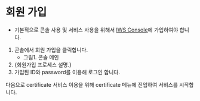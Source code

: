 # 회원 가입

- 기본적으로 콘솔 사용 및 서비스 사용을 위해서 [IWS Console](#회원-가입)에 가입하여야 합니다.

1. 콘솔에서 회원 가입을 클릭합니다.
   - 그림1. 콘솔 메인
2. {회원가입 프로세스 설명.}
3. 가입된 ID와 password를 이용해 로그인 합니다.

다음으로 certificate 서비스 이용을 위해 certificate 메뉴에 진입하여 서비스를 시작합니다.
